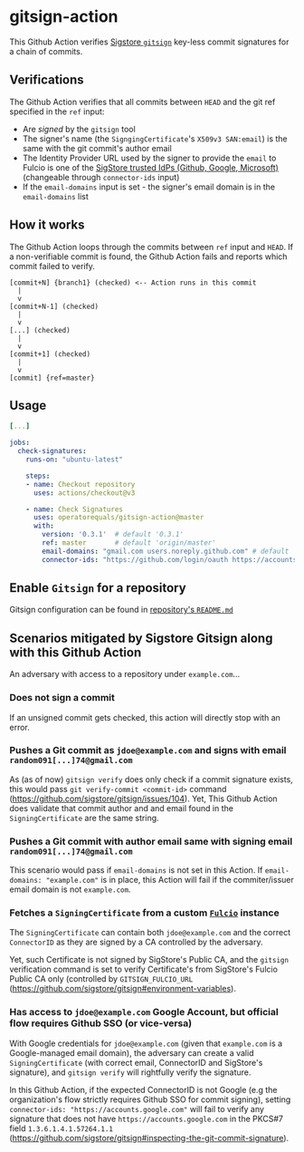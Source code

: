 # gitsign-action

This Github Action verifies [Sigstore `gitsign`](https://github.com/sigstore/gitsign) key-less commit signatures for a chain of commits.

## Verifications

The Github Action verifies that all commits between `HEAD` and the git ref specified in the `ref` input:

* Are *signed* by the `gitsign` tool
* The signer's name (the `SigngingCertificate`'s `X509v3 SAN:email`) is the same with the git commit's author email
* The Identity Provider URL used by the signer to provide the `email` to Fulcio is one of the [SigStore trusted IdPs (Github, Google, Microsoft)](https://github.com/sigstore/gitsign/tree/master#file-config) (changeable through `connector-ids` input)
* If the `email-domains` input is set - the signer's email domain is in the `email-domains` list

## How it works

The Github Action loops through the commits between `ref` input and `HEAD`.
If a non-verifiable commit is found, the Github Action fails and reports which commit failed to verify.

```
[commit+N] {branch1} (checked) <-- Action runs in this commit
  |
  v
[commit+N-1] (checked)
  |
  v
[...] (checked)
  |
  v
[commit+1] (checked)
  |
  v
[commit] {ref=master}
```

## Usage

```yaml
[...]

jobs:
  check-signatures:
    runs-on: "ubuntu-latest"

    steps:
    - name: Checkout repository
      uses: actions/checkout@v3

    - name: Check Signatures
      uses: operatorequals/gitsign-action@master
      with:
        version: '0.3.1'  # default '0.3.1'
        ref: master	      # default 'origin/master'
        email-domains: "gmail.com users.noreply.github.com" # default ''
        connector-ids: "https://github.com/login/oauth https://accounts.google.com" # default 'Github, Google, Microsoft'

```

## Enable `Gitsign` for a repository

Gitsign configuration can be found in [repository's `README.md`](https://github.com/sigstore/gitsign#configuration)


## Scenarios mitigated by Sigstore Gitsign along with this Github Action

An adversary with access to a repository under `example.com`...

### Does not sign a commit

If an unsigned commit gets checked, this action will directly stop with an error.

### Pushes a Git commit as `jdoe@example.com` and signs with email `random091[...]74@gmail.com`

As (as of now) `gitsign verify` does only check if a commit signature exists, this would pass `git verify-commit <commit-id>`
 command (https://github.com/sigstore/gitsign/issues/104).
 Yet, This Github Action does validate that commit author and and email found in the `SigningCertificate` are the same string.

### Pushes a Git commit with author email same with signing email `random091[...]74@gmail.com`

This scenario would pass if `email-domains` is not set in this Action. If `email-domains: "example.com"` is in place,
this Action will fail if the commiter/issuer email domain is not `example.com`.

### Fetches a `SigningCertificate` from a custom [`Fulcio`](https://github.com/sigstore/fulcio) instance

The `SigningCertificate` can contain both `jdoe@example.com` and the correct `ConnectorID` as they are signed by a CA controlled by the adversary.

Yet, such Certificate is not signed by SigStore's Public CA, and the `gitsign` verification command is set to verify Certificate's from SigStore's Fulcio Public CA only (controlled by `GITSIGN_FULCIO_URL` (https://github.com/sigstore/gitsign#environment-variables).

### Has access to `jdoe@example.com` Google Account, but official flow requires Github SSO (or vice-versa)

With Google credentials for `jdoe@example.com` (given that `example.com` is a Google-managed email domain),
the adversary can create a valid `SigningCertificate` (with correct email, ConnectorID and SigStore's signature),
and `gitsign verify` will rightfully verify the signature.

In this Github Action, if the expected ConnectorID is not Google (e.g the organization's flow strictly requires Github SSO
for commit signing), setting `connector-ids: "https://accounts.google.com"` will fail to verify any signature that does not
have `https://accounts.google.com` in the PKCS#7 field `1.3.6.1.4.1.57264.1.1` (https://github.com/sigstore/gitsign#inspecting-the-git-commit-signature).
